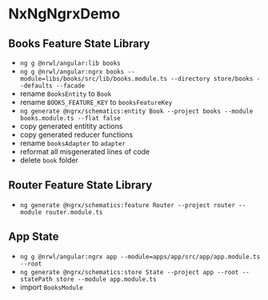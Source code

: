# NxNgNgrxDemo

## Books Feature State Library

* `ng g @nrwl/angular:lib books`
* `ng g @nrwl/angular:ngrx books --module=libs/books/src/lib/books.module.ts --directory store/books --defaults --facade`
* rename `BooksEntity` to `Book`
* rename `BOOKS_FEATURE_KEY` to `booksFeatureKey` 
* `ng generate @ngrx/schematics:entity Book --project books --module books.module.ts --flat false`
* copy generated entitity actions
* copy generated reducer functions
* rename `booksAdapter` to `adapter`
* reformat all misgenerated lines of code
* delete `book` folder

## Router Feature State Library

* `ng generate @ngrx/schematics:feature Router --project router --module router.module.ts`

## App State

* `ng g @nrwl/angular:ngrx app --module=apps/app/src/app/app.module.ts --root`
* `ng generate @ngrx/schematics:store State --project app --root --statePath store --module app.module.ts`
* import `BooksModule`
